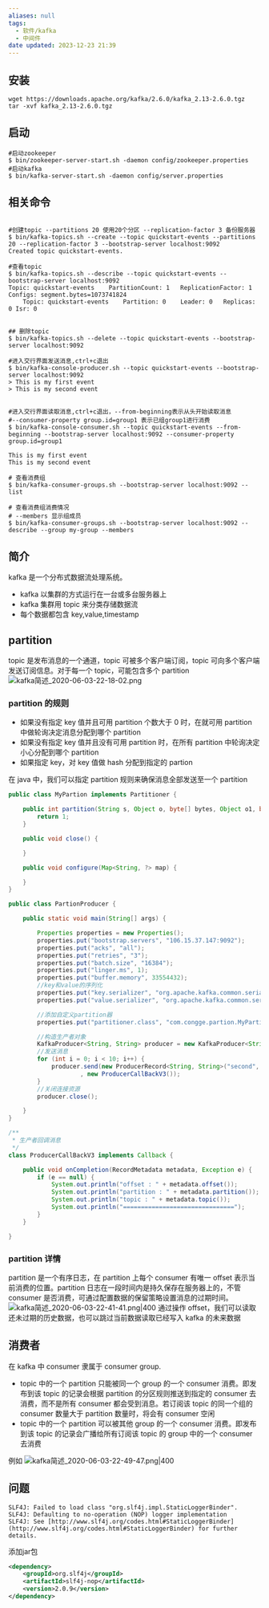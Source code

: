 ```yaml
---
aliases: null
tags:
  - 软件/kafka
  - 中间件
date updated: 2023-12-23 21:39
---
```


## 安装

```shell
wget https://downloads.apache.org/kafka/2.6.0/kafka_2.13-2.6.0.tgz
tar -xvf kafka_2.13-2.6.0.tgz
```

## 启动

```shell
#启动zookeeper
$ bin/zookeeper-server-start.sh -daemon config/zookeeper.properties
#启动kafka
$ bin/kafka-server-start.sh -daemon config/server.properties
```

## 相关命令

```shell

#创建topic --partitions 20 使用20个分区 --replication-factor 3 备份服务器
$ bin/kafka-topics.sh --create --topic quickstart-events --partitions 20 --replication-factor 3 --bootstrap-server localhost:9092
Created topic quickstart-events.

#查看topic
$ bin/kafka-topics.sh --describe --topic quickstart-events --bootstrap-server localhost:9092
Topic: quickstart-events    PartitionCount: 1   ReplicationFactor: 1    Configs: segment.bytes=1073741824
    Topic: quickstart-events    Partition: 0    Leader: 0   Replicas: 0 Isr: 0


## 删除topic
$ bin/kafka-topics.sh --delete --topic quickstart-events --bootstrap-server localhost:9092

#进入交行界面发送消息,ctrl+c退出
$ bin/kafka-console-producer.sh --topic quickstart-events --bootstrap-server localhost:9092
> This is my first event
> This is my second event


#进入交行界面读取消息,ctrl+c退出，--from-beginning表示从头开始读取消息
#--consumer-property group.id=group1 表示已组group1进行消费
$ bin/kafka-console-consumer.sh --topic quickstart-events --from-beginning --bootstrap-server localhost:9092 --consumer-property group.id=group1

This is my first event
This is my second event

# 查看消费组
$ bin/kafka-consumer-groups.sh --bootstrap-server localhost:9092 --list

# 查看消费组消费情况
# --members 显示组成员
$ bin/kafka-consumer-groups.sh --bootstrap-server localhost:9092 --describe --group my-group --members

```

## 简介

kafka 是一个分布式数据流处理系统。

- kafka 以集群的方式运行在一台或多台服务器上
- kafka 集群用 topic 来分类存储数据流
- 每个数据都包含 key,value,timestamp

## partition

topic 是发布消息的一个通道，topic 可被多个客户端订阅，topic 可向多个客户端发送订阅信息。对于每一个 topic，可能包含多个 partition
![kafka简述_2020-06-03-22-18-02.png](kafka简述_2020-06-03-22-18-02.png)

### partition 的规则

- 如果没有指定 key 值并且可用 partition 个数大于 0 时，在就可用 partition 中做轮询决定消息分配到哪个 partition
- 如果没有指定 key 值并且没有可用 partition 时，在所有 partition 中轮询决定小心分配到哪个 partition
- 如果指定 key，对 key 值做 hash 分配到指定的 partion

在 java 中，我们可以指定 partition 规则来确保消息全部发送至一个 partition

```java
public class MyPartion implements Partitioner {

    public int partition(String s, Object o, byte[] bytes, Object o1, byte[] bytes1, Cluster cluster) {
        return 1;
    }

    public void close() {

    }

    public void configure(Map<String, ?> map) {

    }
}
```

```java
public class PartionProducer {

    public static void main(String[] args) {

        Properties properties = new Properties();
        properties.put("bootstrap.servers", "106.15.37.147:9092");
        properties.put("acks", "all");
        properties.put("retries", "3");
        properties.put("batch.size", "16384");
        properties.put("linger.ms", 1);
        properties.put("buffer.memory", 33554432);
        //key和value的序列化
        properties.put("key.serializer", "org.apache.kafka.common.serialization.StringSerializer");
        properties.put("value.serializer", "org.apache.kafka.common.serialization.StringSerializer");

        //添加自定义partition器
        properties.put("partitioner.class", "com.congge.partion.MyPartion");

        //构造生产者对象
        KafkaProducer<String, String> producer = new KafkaProducer<String, String>(properties);
        //发送消息
        for (int i = 0; i < 10; i++) {
            producer.send(new ProducerRecord<String, String>("second", "congge-self ", "val = " + i)
                    , new ProducerCallBackV3());
        }
        //关闭连接资源
        producer.close();

    }
}

/**
 * 生产者回调消息
 */
class ProducerCallBackV3 implements Callback {

    public void onCompletion(RecordMetadata metadata, Exception e) {
        if (e == null) {
            System.out.println("offset : " + metadata.offset());
            System.out.println("partition : " + metadata.partition());
            System.out.println("topic : " + metadata.topic());
            System.out.println("===============================");
        }
    }

}
```

### partition 详情

partition 是一个有序日志，在 partition 上每个 consumer 有唯一 offset 表示当前消费的位置。partition 日志在一段时间内是持久保存在服务器上的，不管 consumer 是否消费，可通过配置数据的保留策略设置消息的过期时间。
![kafka简述_2020-06-03-22-41-41.png|400](kafka简述_2020-06-03-22-41-41.png)
通过操作 offset，我们可以读取还未过期的历史数据，也可以跳过当前数据读取已经写入 kafka 的未来数据

## 消费者

在 kafka 中 consumer 隶属于 consumer group.

- topic 中的一个 partition 只能被同一个 group 的一个 consumer 消费。即发布到该 topic 的记录会根据 partition 的分区规则推送到指定的 consumer 去消费，而不是所有 consumer 都会受到消息。若订阅该 topic 的同一个组的 consumer 数量大于 partition 数量时，将会有 consumer 空闲
- topic 中的一个 partition 可以被其他 group 的一个 consumer 消费。即发布到该 topic 的记录会广播给所有订阅该 topic 的 group 中的一个 consumer 去消费

例如
![kafka简述_2020-06-03-22-49-47.png|400](kafka简述_2020-06-03-22-49-47.png)

## 问题

```log
SLF4J: Failed to load class "org.slf4j.impl.StaticLoggerBinder".  
SLF4J: Defaulting to no-operation (NOP) logger implementation  
SLF4J: See [http://www.slf4j.org/codes.html#StaticLoggerBinder](http://www.slf4j.org/codes.html#StaticLoggerBinder) for further details.
```

添加jar包

```xml
<dependency>
    <groupId>org.slf4j</groupId>
    <artifactId>slf4j-nop</artifactId>
    <version>2.0.9</version>
</dependency>
```
